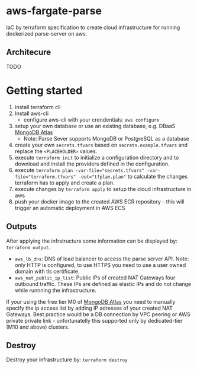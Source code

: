 # aws-fargate-parse
IaC by terraform specification to create cloud infrastructure for running dockerized parse-server on aws.

## Architecure
TODO

# Getting started
1. install terraform cli 
1. Install aws-cli
    - configure aws-cli with your crendentials: `aws configure`
1. setup your own database or use an existing database, e.g. DBaaS [MongoDB Atlas](https://www.mongodb.com/atlas/database)
    - Note: Parse Sever supports MongoDB or PostgreSQL as a database
1. create your own `secrets.tfvars` based on `secrets.example.tfvars` and replace the `<PLACEHOLDER>` values.
1. execute `terraform init` to initialize a configuration directory and to download and install the providers defined in the configuration.
1. execute `terraform plan -var-file="secrets.tfvars" -var-file="terraform.tfvars" -out="tfplan.plan"` to calculate the changes terraform has to apply and create a plan.
1. execute changes by `terraform apply` to setup the cloud infrastructure in aws
1. push your docker image to the created AWS ECR repository - this will trigger an automatic deployment in AWS ECS

## Outputs
After applying the infrstructure some information can be displayed by: `terraform output`.
- `aws_lb_dns`: DNS of load balancer to access the parse server API. Note: only HTTP is configured, to use HTTPS you need to use a user owned domain with tls certificate.
- `aws_nat_public_ip_list`: Public IPs of created NAT Gateways four outbound traffic. These IPs are defined as elastic IPs and do not change while runnning the infrastructure.

If your using the free tier M0 of [MongoDB Atlas](https://www.mongodb.com/atlas/database) you need to manually specify the ip access list by adding IP adresses of your created NAT Gateways.
Best practice would be a DB connection by VPC peering or AWS private private link - unfortunatelly this supported only by dedicated-tier (M10 and above) clusters.

## Destroy
Destroy your infrastructure by: `terraform destroy`


